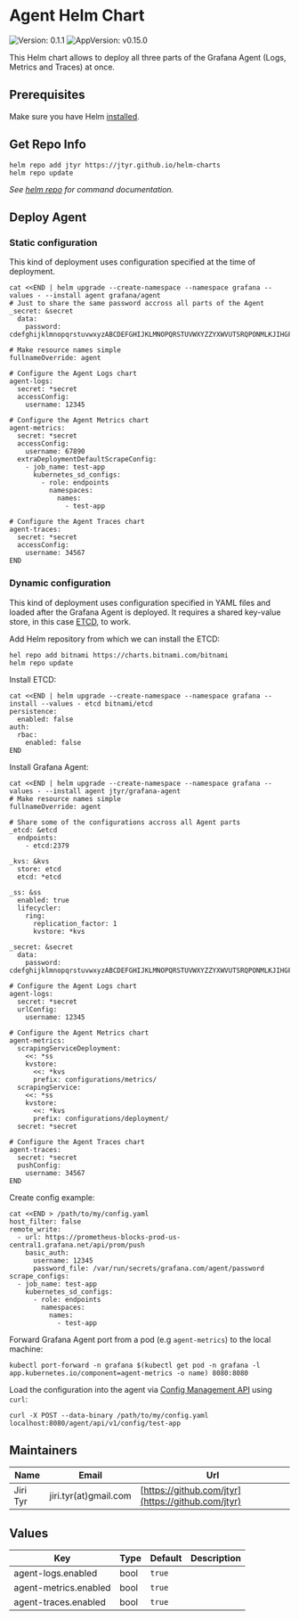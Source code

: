 # Agent Helm Chart

![Version: 0.1.1](https://img.shields.io/badge/Version-0.1.0-informational?style=flat-square) ![AppVersion: v0.15.0](https://img.shields.io/badge/AppVersion-v0.13.0-informational?style=flat-square)

This Helm chart allows to deploy all three parts of the Grafana Agent (Logs,
Metrics and Traces) at once.


## Prerequisites

Make sure you have Helm [installed](https://helm.sh/docs/using_helm/#installing-helm).


## Get Repo Info

```shell
helm repo add jtyr https://jtyr.github.io/helm-charts
helm repo update
```

_See [helm repo](https://helm.sh/docs/helm/helm_repo/) for command documentation._


## Deploy Agent

### Static configuration

This kind of deployment uses configuration specified at the time of deployment.

```shell
cat <<END | helm upgrade --create-namespace --namespace grafana --values - --install agent grafana/agent
# Just to share the same password accross all parts of the Agent
_secret: &secret
  data:
    password: cdefghijklmnopqrstuvwxyzABCDEFGHIJKLMNOPQRSTUVWXYZZYXWVUTSRQPONMLKJIHGFEDCBAzyxwvutsrqponmlkjihgfedc

# Make resource names simple
fullnameOverride: agent

# Configure the Agent Logs chart
agent-logs:
  secret: *secret
  accessConfig:
    username: 12345

# Configure the Agent Metrics chart
agent-metrics:
  secret: *secret
  accessConfig:
    username: 67890
  extraDeploymentDefaultScrapeConfig:
    - job_name: test-app
      kubernetes_sd_configs:
        - role: endpoints
          namespaces:
            names:
              - test-app

# Configure the Agent Traces chart
agent-traces:
  secret: *secret
  accessConfig:
    username: 34567
END
```

### Dynamic configuration

This kind of deployment uses configuration specified in YAML files and loaded
after the Grafana Agent is deployed. It requires a shared key-value store, in
this case [ETCD](https://etcd.io/), to work.

Add Helm repository from which we can install the ETCD:

```shell
hel repo add bitnami https://charts.bitnami.com/bitnami
helm repo update
```

Install ETCD:

```shell
cat <<END | helm upgrade --create-namespace --namespace grafana --install --values - etcd bitnami/etcd
persistence:
  enabled: false
auth:
  rbac:
    enabled: false
END
```

Install Grafana Agent:

```shell
cat <<END | helm upgrade --create-namespace --namespace grafana --values - --install agent jtyr/grafana-agent
# Make resource names simple
fullnameOverride: agent

# Share some of the configurations accross all Agent parts
_etcd: &etcd
  endpoints:
    - etcd:2379

_kvs: &kvs
  store: etcd
  etcd: *etcd

_ss: &ss
  enabled: true
  lifecycler:
    ring:
      replication_factor: 1
      kvstore: *kvs

_secret: &secret
  data:
    password: cdefghijklmnopqrstuvwxyzABCDEFGHIJKLMNOPQRSTUVWXYZZYXWVUTSRQPONMLKJIHGFEDCBAzyxwvutsrqponmlkjihgfedc

# Configure the Agent Logs chart
agent-logs:
  secret: *secret
  urlConfig:
    username: 12345

# Configure the Agent Metrics chart
agent-metrics:
  scrapingServiceDeployment:
    <<: *ss
    kvstore:
      <<: *kvs
      prefix: configurations/metrics/
  scrapingService:
    <<: *ss
    kvstore:
      <<: *kvs
      prefix: configurations/deployment/
  secret: *secret

# Configure the Agent Traces chart
agent-traces:
  secret: *secret
  pushConfig:
    username: 34567
END
```

Create config example:

```shell
cat <<END > /path/to/my/config.yaml
host_filter: false
remote_write:
  - url: https://prometheus-blocks-prod-us-central1.grafana.net/api/prom/push
    basic_auth:
      username: 12345
      password_file: /var/run/secrets/grafana.com/agent/password
scrape_configs:
  - job_name: test-app
    kubernetes_sd_configs:
      - role: endpoints
        namespaces:
          names:
            - test-app
```

Forward Grafana Agent port from a pod (e.g `agent-metrics`) to the local
machine:

```shell
kubectl port-forward -n grafana $(kubectl get pod -n grafana -l app.kubernetes.io/component=agent-metrics -o name) 8080:8080
```

Load the configuration into the agent via [Config Management
API](https://github.com/grafana/agent/blob/main/docs/api.md#config-management-api)
using `curl`:

```shell
curl -X POST --data-binary /path/to/my/config.yaml localhost:8080/agent/api/v1/config/test-app
```


## Maintainers

| Name | Email | Url |
| ---- | ------ | --- |
| Jiri Tyr | jiri.tyr(at)gmail.com | [https://github.com/jtyr](https://github.com/jtyr) |


## Values

| Key | Type | Default | Description |
|-----|------|---------|-------------|
| agent-logs.enabled | bool | `true` |  |
| agent-metrics.enabled | bool | `true` |  |
| agent-traces.enabled | bool | `true` |  |
